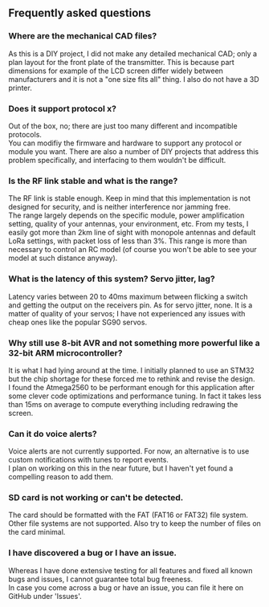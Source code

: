 ## Frequently asked questions
### Where are the mechanical CAD files?
As this is a DIY project, I did not make any detailed mechanical CAD; only a plan layout for the front plate of the transmitter. This is because part dimensions for example of the LCD screen differ widely between manufacturers and it is not a "one size fits all" thing. I also do not have a 3D printer.

### Does it support protocol x?
Out of the box, no; there are just too many different and incompatible protocols.  
You can modifiy the firmware and hardware to support any protocol or module you want. There are also a number of DIY projects that address this problem specifically, and interfacing to them wouldn't be difficult. 

### Is the RF link stable and what is the range?
The RF link is stable enough. Keep in mind that this implementation is not designed for security, and is neither interference nor jamming free.  
The range largely depends on the specific module, power amplification setting, quality of your antennas, your environment, etc. From my tests, I easily got more than 2km line of sight with monopole antennas and default LoRa settings, with packet loss of less than 3%. This range is more than necessary to control an RC model (of course you won't be able to see your model at such distance anyway).

### What is the latency of this system? Servo jitter, lag? 
Latency varies between 20 to 40ms maximum between flicking a switch and getting the output on the receivers pin.
As for servo jitter, none. It is a matter of quality of your servos; I have not experienced any issues
with cheap ones like the popular SG90 servos.

### Why still use 8-bit AVR and not something more powerful like a 32-bit ARM microcontroller? 
It is what I had lying around at the time. I initially planned to use an STM32 but the chip shortage for these 
forced me to rethink and revise the design.  
I found the Atmega2560 to be performant enough for this application after some clever code optimizations and performance tuning.
In fact it takes less than 15ms on average to compute everything including redrawing the screen.

### Can it do voice alerts?
Voice alerts are not currently supported. For now, an alternative is to use custom notifications with tunes to report events.  
I plan on working on this in the near future, but I haven't yet found a compelling reason to add them.

### SD card is not working or can't be detected.
The card should be formatted with the FAT (FAT16 or FAT32) file system. Other file systems are not supported. Also try to keep
the number of files on the card minimal.

### I have discovered a bug or I have an issue. 
Whereas I have done extensive testing for all features and fixed all known bugs and issues, I cannot guarantee total bug freeness.  
In case you come across a bug or have an issue, you can file it here on GitHub under 'Issues'.
